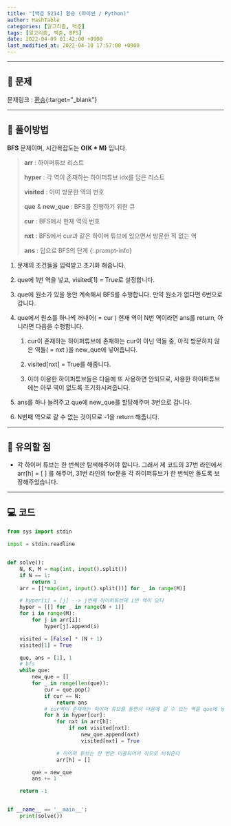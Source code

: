 ```yaml
---
title: "[백준 5214] 환승 (파이썬 / Python)"
author: HashTable
categories: [알고리즘, 백준]
tags: [알고리즘, 백준, BFS]
date: 2022-04-09 01:42:00 +0900
last_modified_at: 2022-04-10 17:57:00 +0900
---
```



---
## 📑 문제

문제링크 : [환승](https://www.acmicpc.net/problem/5214){:target="_blank"}

---

## 🎯 풀이방법

**BFS** 문제이며, 시간복잡도는 **O(K * M)** 입니다.

> **arr** : 하이퍼튜브 리스트
>
> **hyper** : 각 역이 존재하는 하이퍼튜브 idx를 담은 리스트
>
> **visited** : 이미 방문한 역의 번호
>
> **que** & **new_que** : BFS를 진행하기 위한 큐
>
> **cur** : BFS에서 현재 역의 번호
>
> **nxt** : BFS에서 cur과 같은 하이퍼 튜브에 있으면서 방문한 적 없는 역
>
> **ans** : 답으로 BFS의 단계
{:.prompt-info}

1. 문제의 조건들을 입력받고 초기화 해줍니다.

2. que에 1번 역을 넣고, visited[1] = True로 설정합니다.

3. que에 원소가 있을 동안 계속해서 BFS를 수행합니다. 만약 원소가 없다면 6번으로 갑니다.

4. que에서 원소를 하나씩 꺼내어( = cur ) 현재 역이 N번 역이라면 ans를 return, 아니라면 다음을 수행합니다.

    1. cur이 존재하는 하이퍼튜브에 존재하는 cur이 아닌 역들 중, 아직 방문하지 않은 역들( = nxt )을 new_que에 넣어줍니다.

    2. visited[nxt] = True를 해줍니다.

    3. 이미 이용한 하이퍼튜브들은 다음에 또 사용하면 안되므로, 사용한 하이퍼튜브에는 아무 역이 없도록 초기화시켜줍니다.

5. ans를 하나 늘려주고 que에 new_que를 할당해주며 3번으로 갑니다.

6. N번째 역으로 갈 수 없는 것이므로 -1을 return 해줍니다.

---
## 🔎 유의할 점

* 각 하이퍼 튜브는 한 번씩만 탐색해주어야 합니다. 그래서 제 코드의 37번 라인에서 arr[h] = [ ] 를 해주어, 31번 라인의 for문을 각 하이퍼튜브가 한 번씩만 돌도록 보장해주었습니다.

---

## 💻 코드

```python
from sys import stdin

input = stdin.readline


def solve():
    N, K, M = map(int, input().split())
    if N == 1:
        return 1
    arr = [[*map(int, input().split())] for _ in range(M)]

    # hyper[i] = [j] --> j번째 하이퍼튜브에 i번 역이 있다
    hyper = [[] for _ in range(N + 1)]
    for i in range(M):
        for j in arr[i]:
            hyper[j].append(i)

    visited = [False] * (N + 1)
    visited[1] = True

    que, ans = [1], 1
    # bfs
    while que:
        new_que = []
        for _ in range(len(que)):
            cur = que.pop()
            if cur == N:
                return ans
            # cur역이 존재하는 하이퍼 튜브를 돌면서 다음에 갈 수 있는 역을 que에 넣어준다
            for h in hyper[cur]:
                for nxt in arr[h]:
                    if not visited[nxt]:
                        new_que.append(nxt)
                        visited[nxt] = True

                # 하이퍼 튜브는 한 번만 이용되어야 하므로 비워준다
                arr[h] = []

        que = new_que
        ans += 1

    return -1


if __name__ == '__main__':
    print(solve())
```
